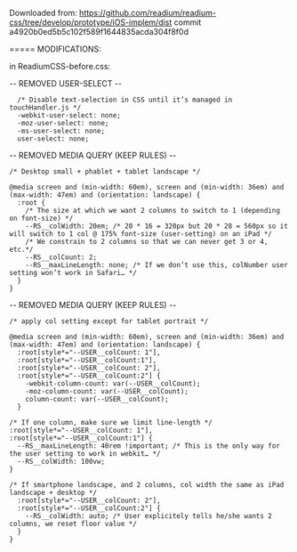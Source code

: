 Downloaded from:
https://github.com/readium/readium-css/tree/develop/prototype/iOS-implem/dist
commit a4920b0ed5b5c102f589f1644835acda304f8f0d

===== MODIFICATIONS:

in ReadiumCSS-before.css:


-- REMOVED USER-SELECT --

```
  /* Disable text-selection in CSS until it’s managed in touchHandler.js */
  -webkit-user-select: none;
  -moz-user-select: none;
  -ms-user-select: none;
  user-select: none;
```


-- REMOVED MEDIA QUERY (KEEP RULES) --

```
/* Desktop small + phablet + tablet landscape */

@media screen and (min-width: 60em), screen and (min-width: 36em) and (max-width: 47em) and (orientation: landscape) {
  :root {
    /* The size at which we want 2 columns to switch to 1 (depending on font-size) */
    --RS__colWidth: 20em; /* 20 * 16 = 320px but 20 * 28 = 560px so it will switch to 1 col @ 175% font-size (user-setting) on an iPad */
    /* We constrain to 2 columns so that we can never get 3 or 4, etc.*/
    --RS__colCount: 2;
    --RS__maxLineLength: none; /* If we don’t use this, colNumber user setting won’t work in Safari… */
  }
}
```


-- REMOVED MEDIA QUERY (KEEP RULES) --

```
/* apply col setting except for tablet portrait */

@media screen and (min-width: 60em), screen and (min-width: 36em) and (max-width: 47em) and (orientation: landscape) {
  :root[style*="--USER__colCount: 1"],
  :root[style*="--USER__colCount:1"],
  :root[style*="--USER__colCount: 2"],
  :root[style*="--USER__colCount:2"] {
    -webkit-column-count: var(--USER__colCount);
    -moz-column-count: var(--USER__colCount);
    column-count: var(--USER__colCount);
  }

/* If one column, make sure we limit line-length */
:root[style*="--USER__colCount: 1"],
:root[style*="--USER__colCount:1"] {
  --RS__maxLineLength: 40rem !important; /* This is the only way for the user setting to work in webkit… */
  --RS__colWidth: 100vw;
}

/* If smartphone landscape, and 2 columns, col width the same as iPad landscape + desktop */
  :root[style*="--USER__colCount: 2"],
  :root[style*="--USER__colCount:2"] {
    --RS__colWidth: auto; /* User explicitely tells he/she wants 2 columns, we reset floor value */
  }
}
```
